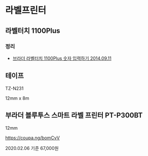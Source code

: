 # 라벨프린터

## 라벨터치 1100Plus

### 정리
* [브라더 라벨터치 1100Plus 숫자 입력하기 2014.09.11](https://junho85.pe.kr/218)

## 테이프

TZ-N231

12mm x 8m

## 부라더 블루투스 스마트 라벨 프린터 PT-P300BT
12mm

https://coupa.ng/bomCvV

2020.02.06 기준 67,000원